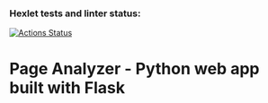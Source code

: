 ### Hexlet tests and linter status:
[![Actions Status](https://github.com/zhecaman/python-project-83/workflows/hexlet-check/badge.svg)](https://github.com/zhecaman/python-project-83/actions)

# Page Analyzer - Python web app built with Flask

